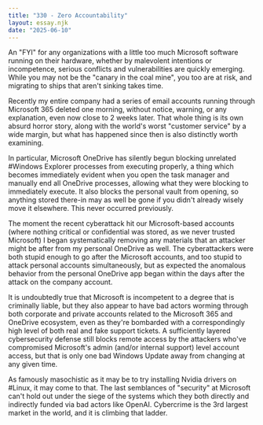 ```yaml
---
title: "330 - Zero Accountability"
layout: essay.njk
date: "2025-06-10"
---
```


An "FYI" for any organizations with a little too much Microsoft software running on their hardware, whether by malevolent intentions or incompetence, serious conflicts and vulnerabilities are quickly emerging. While you may not be the "canary in the coal mine", you too are at risk, and migrating to ships that aren't sinking takes time.

Recently my entire company had a series of email accounts running through Microsoft 365 deleted one morning, without notice, warning, or any explanation, even now close to 2 weeks later. That whole thing is its own absurd horror story, along with the world's worst "customer service" by a wide margin, but what has happened since then is also distinctly worth examining.

In particular, Microsoft OneDrive has silently begun blocking unrelated #Windows Explorer processes from executing properly, a thing which becomes immediately evident when you open the task manager and manually end all OneDrive processes, allowing what they were blocking to immediately execute. It also blocks the personal vault from opening, so anything stored there-in may as well be gone if you didn't already wisely move it elsewhere. This never occurred previously.

The moment the recent cyberattack hit our Microsoft-based accounts (where nothing critical or confidential was stored, as we never trusted Microsoft) I began systematically removing any materials that an attacker might be after from my personal OneDrive as well. The cyberattackers were both stupid enough to go after the Microsoft accounts, and too stupid to attack personal accounts simultaneously, but as expected the anomalous behavior from the personal OneDrive app began within the days after the attack on the company account.

It is undoubtedly true that Microsoft is incompetent to a degree that is criminally liable, but they also appear to have bad actors worming through both corporate and private accounts related to the Microsoft 365 and OneDrive ecosystem, even as they're bombarded with a correspondingly high level of both real and fake support tickets. A sufficiently layered cybersecurity defense still blocks remote access by the attackers who've compromised Microsoft's admin (and/or internal support) level account access, but that is only one bad Windows Update away from changing at any given time.
 
As famously masochistic as it may be to try installing Nvidia drivers on #Linux, it may come to that. The last semblances of "security" at Microsoft can't hold out under the siege of the systems which they both directly and indirectly funded via bad actors like OpenAI. Cybercrime is the 3rd largest market in the world, and it is climbing that ladder.
